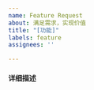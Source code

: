```yaml
---
name: Feature Request
about: 满足需求，实现价值
title: "[功能]"
labels: feature
assignees: ''

---
```


#### 详细描述
